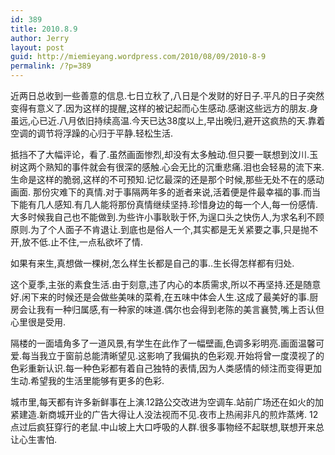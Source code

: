 ```yaml
---
id: 389
title: 2010.8.9
author: Jerry
layout: post
guid: http://miemieyang.wordpress.com/2010/08/09/2010-8-9
permalink: /?p=389
---
```

近两日总收到一些善意的信息.七日立秋了,八日是个发财的好日子.平凡的日子突然变得有意义了.因为这样的提醒,这样的被记起而心生感动.感谢这些远方的朋友.身虽远,心已近.八月依旧持续高温.今天已达38度以上,早出晚归,避开这疯热的天.靠着空调的调节将浮躁的心归于平静.轻松生活.

抵挡不了大幅评论，看了.虽然画面惨烈,却没有太多触动.但只要一联想到汶川.玉树这两个熟知的事件就会有很深的感触.心会无比的沉重悲痛.泪也会轻易的流下来.生命是这样的脆弱,这样的不可预知.记忆最深的还是那个时候,那些无处不在的感动画面. 那份灾难下的真情.对于事隔两年多的逝者来说,活着便是件最幸福的事.而当下能有几人感知.有几人能将那份真情继续坚持.珍惜身边的每一个人,每一份感情.大多时候我自己也不能做到.为些许小事耿耿于怀,为逞口头之快伤人,为求名利不顾原则.为了个人面子不肯退让.到底也是俗人一个,其实都是无关紧要之事,只是抛不开,放不低.止不住,一点私欲坏了情.

如果有来生,真想做一棵树,怎么样生长都是自己的事..生长得怎样都有归处.

这个夏季,主张的素食生活.由于刻意,违了内心的本质需求,所以不再坚持.还是随意好.闲下来的时候还是会做些美味的菜肴,在五味中体会人生.这成了最美好的事.厨房会让我有一种归属感,有一种家的味道.偶尔也会得到老陈的美言襄赞,嘴上否认但心里很是受用.

隔楼的一面墙角多了一道风景,有学生在此作了一幅壁画,色调多彩明亮.画面温馨可爱.每当我立于窗前总能清晰望见.这影响了我偏执的色彩观.开始将曾一度漠视了的色彩重新认识.每一种色彩都有着自己独特的表情,因为人类感情的倾注而变得更加生动.希望我的生活里能够有更多的色彩.

城市里,每天都有许多新鲜事在上演.12路公交改进为空调车.站前广场还在如火的加紧建造.新商城开业的广告大得让人没法视而不见.夜市上热闹非凡的煎炸蒸烤. 12点过后疯狂穿行的老鼠.中山坡上大口呼吸的人群.很多事物经不起联想,联想开来总让心生害怕.